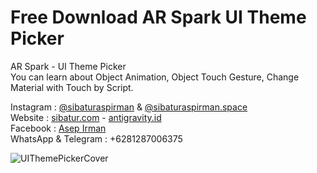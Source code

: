 # Free Download AR Spark UI Theme Picker
AR Spark - UI Theme Picker<br>
You can learn about Object Animation, Object Touch Gesture, Change Material with Touch by Script.

Instagram : [@sibaturaspirman](https://www.instagram.com/sibaturaspirman/) & [@sibaturaspirman.space](https://www.instagram.com/sibaturaspirman.space/)<br />
Website : [sibatur.com](http://bit.ly/sibaturWeb) - [antigravity.id](https://antigravity.id/)<br />
Facebook : [Asep Irman](https://www.facebook.com/profile.php?id=100000215136900)<br />
WhatsApp & Telegram : +6281287006375<br />

![UIThemePickerCover](https://user-images.githubusercontent.com/14294482/59369849-7ecea600-8d6b-11e9-9c63-e41d290e6867.png)
